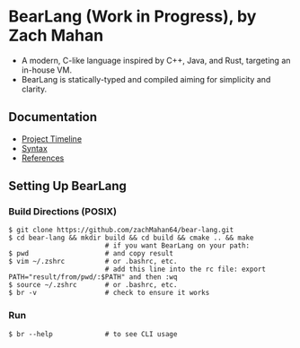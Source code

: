 # BearLang (Work in Progress), by Zach Mahan
- A modern, C-like language inspired by C++, Java, and Rust, targeting an in-house VM.
- BearLang is statically-typed and compiled aiming for simplicity and clarity.

## Documentation
- [Project Timeline](/docs/timeline.md)
- [Syntax](docs/references.md)
- [References](docs/references.md)

## Setting Up BearLang
### Build Directions (POSIX)
```
$ git clone https://github.com/zachMahan64/bear-lang.git
$ cd bear-lang && mkdir build && cd build && cmake .. && make
                        # if you want BearLang on your path:
$ pwd                   # and copy result
$ vim ~/.zshrc          # or .bashrc, etc.
                        # add this line into the rc file: export PATH="result/from/pwd/:$PATH" and then :wq
$ source ~/.zshrc       # or .bashrc, etc.
$ br -v                 # check to ensure it works
```
### Run 
```
$ br --help             # to see CLI usage
```

